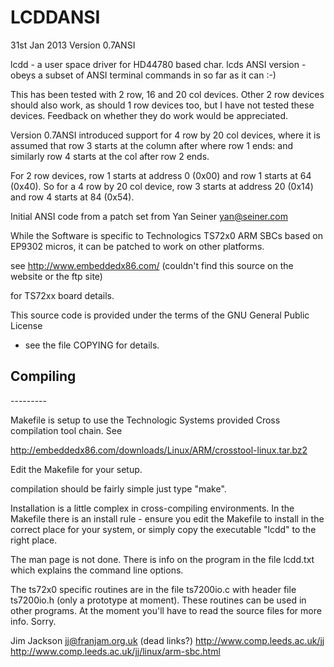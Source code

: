 <h1>LCDDANSI</h1>

31st Jan 2013
                                                        Version 0.7ANSI

lcdd - a user space driver for HD44780 based char. lcds 
       ANSI version - obeys a subset of ANSI terminal commands
       in so far as it can :-)  
       
This has been tested with 2 row, 16 and 20 col devices. Other
2 row devices should also work, as should 1 row devices too, but 
I have not tested these devices. Feedback on whether they do work 
would be appreciated.

Version 0.7ANSI introduced support for 4 row  by 20 col devices, where 
it is assumed that row 3 starts at the column after where row 1 ends:
and similarly row 4 starts at the col after row 2 ends.

For 2 row devices, row 1 starts at address 0 (0x00) and row 1 starts at 
64 (0x40). So for a 4 row by 20 col device, row 3 starts at address 20 
(0x14) and row 4 starts at 84 (0x54).

Initial ANSI code from a patch set from Yan Seiner  <yan@seiner.com>

While the Software is specific to Technologics TS72x0 ARM SBCs based
on EP9302 micros, it can be patched to work on other platforms.

see http://www.embeddedx86.com/
(couldn't find this source on the website or the ftp site)
  
for TS72xx board details.

This source code is provided under the terms of the GNU General Public License
- see the file COPYING for details.

<h2>Compiling</h2>
---------

Makefile is setup to use the Technologic Systems provided Cross compilation 
tool chain. See 
  
  http://embeddedx86.com/downloads/Linux/ARM/crosstool-linux.tar.bz2

Edit the Makefile for your setup.

compilation should be fairly simple just type "make".

Installation is a little complex in cross-compiling environments.
In the Makefile there is an install rule - ensure you edit the Makefile
to install in the correct place for your system, or simply copy the executable
"lcdd" to the right place.

The man page is not done. There is info on the program in the file
lcdd.txt which explains the command line options.

The ts72x0 specific routines are in the file ts7200io.c with header file
ts7200io.h (only a prototype at moment). These routines can be used in other
programs. At the moment you'll have to read the source files for more info.
Sorry.

Jim Jackson
<jj@franjam.org.uk>
(dead links?)
http://www.comp.leeds.ac.uk/jj
http://www.comp.leeds.ac.uk/jj/linux/arm-sbc.html


